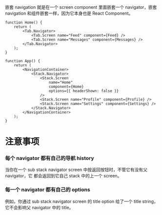 嵌套 navigation 就是在一个 screen component 里面嵌套一个 navigator，嵌套 navigation
和组件嵌套一样，因为它本身也是 React Component。

    function Home() {
        return (
            <Tab.Navigator>
                <Tab.Screen name="Feed" component={Feed} />
                <Tab.Screen name="Messages" component={Messages} />
            </Tab.Navigator>
        );
    }

    function App() {
        return (
            <NavigationContainer>
                <Stack.Navigator>
                    <Stack.Screen
                        name="Home"
                        component={Home}
                        options={{ headerShown: false }}
                    />
                    <Stack.Screen name="Profile" component={Profile} />
                    <Stack.Screen name="Settings" component={Settings} />
                </Stack.Navigator>
            </NavigationContainer>
        );
    }


# 注意事项

### 每个 navigator 都有自己的导航 history

当你在一个 sub stack navigator screen 中按返回按钮时，不管它有没有父 navigator，它
都会返回到它自己 stack 中的上一个 screen。

### 每一个 navigator 都有自己的 options

例如，你通过 sub stack navigator screen 的 title option 给了一个 title string，
它不会影响父 navigator 中的 title。
